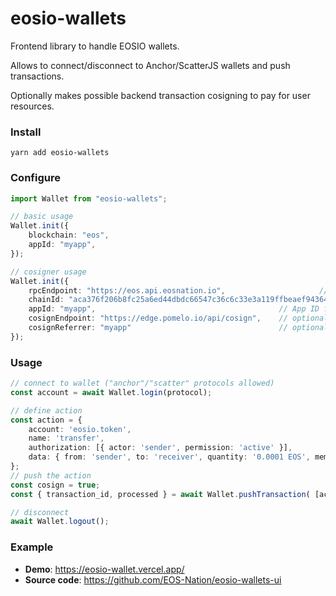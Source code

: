 # eosio-wallets

Frontend library to handle EOSIO wallets.

Allows to connect/disconnect to Anchor/ScatterJS wallets and push transactions.

Optionally makes possible backend transaction cosigning to pay for user resources.

### Install

```
yarn add eosio-wallets
```

### Configure

```ts
import Wallet from "eosio-wallets";

// basic usage
Wallet.init({
    blockchain: "eos",
    appId: "myapp",
});

// cosigner usage
Wallet.init({
    rpcEndpoint: "https://eos.api.eosnation.io",                     // EOSIO RPC endpoint
    chainId: "aca376f206b8fc25a6ed44dbdc66547c36c6c33e3a119ffbeaef943642f0e906",   // Chain ID
    appId: "myapp",                                         // App ID for wallets
    cosignEndpoint: "https://edge.pomelo.io/api/cosign",    // optional: cosign endpoint
    cosignReferrer: "myapp"                                 // optional: referrer for cosign noop action must adhere    to EOSIO name convention
});
```

### Usage

```ts
// connect to wallet ("anchor"/"scatter" protocols allowed)
const account = await Wallet.login(protocol);

// define action
const action = {
    account: 'eosio.token',
    name: 'transfer',
    authorization: [{ actor: 'sender', permission: 'active' }],
    data: { from: 'sender', to: 'receiver', quantity: '0.0001 EOS', memo: 'hello' }
};
// push the action
const cosign = true;
const { transaction_id, processed } = await Wallet.pushTransaction( [action], protocol, cosign );

// disconnect
await Wallet.logout();
```

### Example

- **Demo**: https://eosio-wallet.vercel.app/
- **Source code**: https://github.com/EOS-Nation/eosio-wallets-ui

